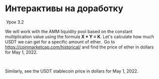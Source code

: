 # Интерактивы на доработку
​
Урок 3.2
<!--{group}-->
<!--{message type=CARD_INPUT|skills=[<%metamaskBasicSkill%>]|successAnswer=Well done! You successfuly identified the ether price.|wrongAnswer=Not quite! Please try again. Go to [https://coinmarketcap.com/historical/](https://https://coinmarketcap.com/historical/). Look for 2022 → May → 1. This will get you to a table with the ether price.|difficulty=EASY|nextButtonText=Next|title=Let's exchange ether for stablecoin USDT.|answers=[2827.76,2 827.76,$2827.76,2827.76$,$2 827.76,2 827.76$]}-->
We will work with the AMM liquidity pool based on the constant multiplication value using the formula **X * Y = K**. Let's calculate how much USDT we can get for a specific amount of ether.
​
Go to https://coinmarketcap.com/historical/ and find the price of ether in dollars for May 1, 2022.
<!--{/message}-->
​
<!--{message type=CARD_INPUT|skills=[<%metamaskBasicSkill%>]|successAnswer=Amazing! It gets easier and easier for you every time.|wrongAnswer=Not exactly, please try again. This will be important for us later.|difficulty=EASY|nextButtonText=Next|title=&nbsp|answers=[1,$1,1$]}-->
Similarly, see the USDT stablecoin price in dollars for May 1, 2022.
<!--{/message}-->
<!--{/group}-->
